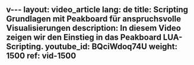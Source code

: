 v---
layout: video_article
lang: de
title: Scripting Grundlagen mit Peakboard für anspruchsvolle Visualisierungen
description: In diesem Video zeigen wir den Einstieg in das Peakboard LUA-Scripting.
youtube_id: BQciWdoq74U
weight: 1500
ref: vid-1500
---
